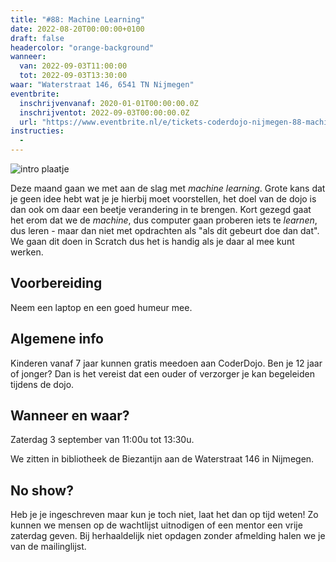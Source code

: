 ```yaml
---
title: "#88: Machine Learning"
date: 2022-08-20T00:00:00+0100
draft: false
headercolor: "orange-background"
wanneer: 
  van: 2022-09-03T11:00:00
  tot: 2022-09-03T13:30:00
waar: "Waterstraat 146, 6541 TN Nijmegen"
eventbrite:
  inschrijvenvanaf: 2020-01-01T00:00:00.0Z
  inschrijventot: 2022-09-03T00:00:00.0Z
  url: "https://www.eventbrite.nl/e/tickets-coderdojo-nijmegen-88-machine-learning-405709446877"
instructies:
  - 
---
```


![intro plaatje](https://img.evbuc.com/https%3A%2F%2Fcdn.evbuc.com%2Fimages%2F339073599%2F187233351803%2F1%2Foriginal.20210324-123804?h=200&w=450&auto=format%2Ccompress&q=75&sharp=10&rect=0%2C50%2C1600%2C800&s=ba0b041b5a4cc4a6e5b64697fe508475)



Deze maand gaan we met aan de slag met <em>machine learning</em>. Grote kans dat je geen idee hebt wat je je hierbij moet voorstellen, het doel van de dojo is dan ook om daar een beetje verandering in te brengen. Kort gezegd gaat het erom dat we de <em>machine</em>, dus computer gaan proberen iets te <em>learnen</em>, dus leren - maar dan niet met opdrachten als "als dit gebeurt doe dan dat". We gaan dit doen in Scratch dus het is handig als je daar al mee kunt werken. 

<!--more-->

<h2>Voorbereiding</h2>

Neem een laptop en een goed humeur mee.<h2>Algemene info</h2>

Kinderen vanaf 7 jaar kunnen gratis meedoen aan CoderDojo. Ben je 12 jaar of jonger? Dan is het vereist dat een ouder of verzorger je kan begeleiden tijdens de dojo.<h2><strong>Wanneer en waar?</strong></h2>

Zaterdag 3 september van 11:00u tot 13:30u.

We zitten in bibliotheek de Biezantijn aan de Waterstraat 146 in Nijmegen.<h2><strong>No show?</strong></h2>

Heb je je ingeschreven maar kun je toch niet, laat het dan op tijd weten! Zo kunnen we mensen op de wachtlijst uitnodigen of een mentor een vrije zaterdag geven. Bij herhaaldelijk niet opdagen zonder afmelding halen we je van de mailinglijst.